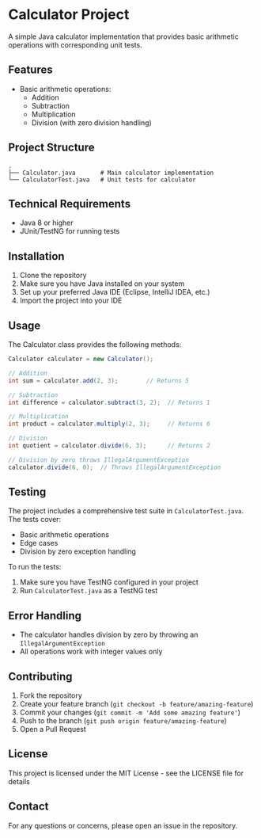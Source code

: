 # Calculator Project

A simple Java calculator implementation that provides basic arithmetic operations with corresponding unit tests.

## Features

- Basic arithmetic operations:
  - Addition
  - Subtraction
  - Multiplication
  - Division (with zero division handling)

## Project Structure

```
.
├── Calculator.java       # Main calculator implementation
└── CalculatorTest.java   # Unit tests for calculator
```

## Technical Requirements

- Java 8 or higher
- JUnit/TestNG for running tests

## Installation

1. Clone the repository
2. Make sure you have Java installed on your system
3. Set up your preferred Java IDE (Eclipse, IntelliJ IDEA, etc.)
4. Import the project into your IDE

## Usage

The Calculator class provides the following methods:

```java
Calculator calculator = new Calculator();

// Addition
int sum = calculator.add(2, 3);        // Returns 5

// Subtraction
int difference = calculator.subtract(3, 2);  // Returns 1

// Multiplication
int product = calculator.multiply(2, 3);     // Returns 6

// Division
int quotient = calculator.divide(6, 3);      // Returns 2

// Division by zero throws IllegalArgumentException
calculator.divide(6, 0);  // Throws IllegalArgumentException
```

## Testing

The project includes a comprehensive test suite in `CalculatorTest.java`. The tests cover:

- Basic arithmetic operations
- Edge cases
- Division by zero exception handling

To run the tests:

1. Make sure you have TestNG configured in your project
2. Run `CalculatorTest.java` as a TestNG test

## Error Handling

- The calculator handles division by zero by throwing an `IllegalArgumentException`
- All operations work with integer values only

## Contributing

1. Fork the repository
2. Create your feature branch (`git checkout -b feature/amazing-feature`)
3. Commit your changes (`git commit -m 'Add some amazing feature'`)
4. Push to the branch (`git push origin feature/amazing-feature`)
5. Open a Pull Request

## License

This project is licensed under the MIT License - see the LICENSE file for details

## Contact

For any questions or concerns, please open an issue in the repository.
